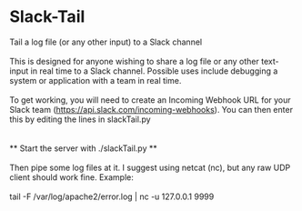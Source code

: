 # Slack-Tail
Tail a log file (or any other input) to a Slack channel
<br><br>
This is designed for anyone wishing to share a log file or any other text-input in real time to a Slack channel. Possible uses include debugging a system or application with a team in real time.<br><br>To get working, you will need to create an Incoming Webhook URL for your Slack team (https://api.slack.com/incoming-webhooks). You can then enter this by editing the lines in slackTail.py<br><br><br>
** Start the server with ./slackTail.py **<br><br>
Then pipe some log files at it. I suggest using netcat (nc), but any raw UDP client should work fine. Example:
<br><br>
tail -F /var/log/apache2/error.log | nc -u 127.0.0.1 9999
<br><br>
